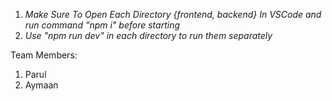 1. *Make Sure To Open Each Directory {frontend, backend} In VSCode and run command "npm i" before starting*
2. *Use "npm run dev" in each directory to run them separately*

Team Members:
1. Parul
2. Aymaan 
